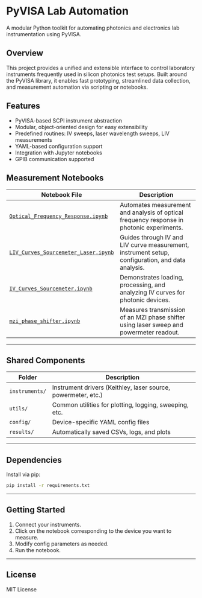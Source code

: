 # PyVISA Lab Automation

A modular Python toolkit for automating photonics and electronics lab instrumentation using PyVISA.

## Overview

This project provides a unified and extensible interface to control laboratory instruments frequently used in silicon photonics test setups. Built around the PyVISA library, it enables fast prototyping, streamlined data collection, and measurement automation via scripting or notebooks.


## Features

- PyVISA-based SCPI instrument abstraction
- Modular, object-oriented design for easy extensibility
- Predefined routines: IV sweeps, laser wavelength sweeps, LIV measurements
- YAML-based configuration support
- Integration with Jupyter notebooks
- GPIB communication supported



## Measurement Notebooks

| Notebook File | Description |
|---------------|-------------|
| [`Optical_Frequency_Response.ipynb`](./Optical_Frequency_Response.ipynb) | Automates measurement and analysis of optical frequency response in photonic experiments. |
| [`LIV_Curves_Sourcemeter_Laser.ipynb`](./LIV_Curves_Sourcemeter_Laser.ipynb) | Guides through IV and LIV curve measurement, instrument setup, configuration, and data analysis. |
| [`IV_Curves_Sourcemeter.ipynb`](./IV_Curves_Sourcemeter.ipynb) | Demonstrates loading, processing, and analyzing IV curves for photonic devices. |
| [`mzi_phase_shifter.ipynb`](./mzi_phase_shifter.ipynb) | Measures transmission of an MZI phase shifter using laser sweep and powermeter readout. |

---

## Shared Components

| Folder | Description |
|--------|-------------|
| `instruments/` | Instrument drivers (Keithley, laser source, powermeter, etc.) |
| `utils/`       | Common utilities for plotting, logging, sweeping, etc. |
| `config/`      | Device-specific YAML config files |
| `results/`     | Automatically saved CSVs, logs, and plots |

---

## Dependencies

Install via pip:
```bash
pip install -r requirements.txt
```


---

## Getting Started

1. Connect your instruments.
2. Click on the notebook corresponding to the device you want to measure.
3. Modify config parameters as needed.
4. Run the notebook.

---

## License

MIT License

